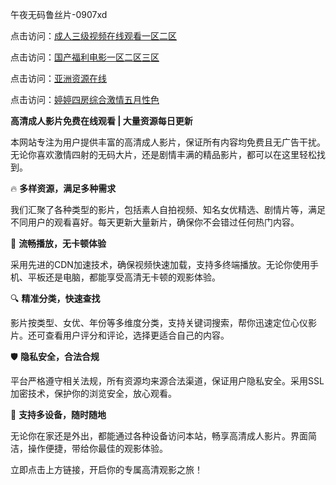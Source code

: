 午夜无码鲁丝片-0907xd

点击访问：<a href="https://heiliao2dmwwy.pages.dev">成人三级视频在线观看一区二区</a>

点击访问：<a href="https://heiliaoll4qsx.pages.dev">国产福利电影一区二区三区</a>

点击访问：<a href="https://heiliaowzu4ur.pages.dev">亚洲资源在线</a>

点击访问：<a href="https://heiliaozj3tjd.pages.dev">婷婷四房综合激情五月性色</a>

**高清成人影片免费在线观看 | 大量资源每日更新**

本网站专注为用户提供丰富的高清成人影片，保证所有内容均免费且无广告干扰。无论你喜欢激情四射的无码大片，还是剧情丰满的精品影片，都可以在这里轻松找到。

🔥 **多样资源，满足多种需求**

我们汇聚了各种类型的影片，包括素人自拍视频、知名女优精选、剧情片等，满足不同用户的观看喜好。每天更新大量新片，确保你不会错过任何热门内容。

🎥 **流畅播放，无卡顿体验**

采用先进的CDN加速技术，确保视频快速加载，支持多终端播放。无论你使用手机、平板还是电脑，都能享受高清无卡顿的观影体验。

🔍 **精准分类，快速查找**

影片按类型、女优、年份等多维度分类，支持关键词搜索，帮你迅速定位心仪影片。还可查看用户评分和评论，选择更适合自己的内容。

🛡️ **隐私安全，合法合规**

平台严格遵守相关法规，所有资源均来源合法渠道，保证用户隐私安全。采用SSL加密技术，保护你的浏览安全，放心观看。

📱 **支持多设备，随时随地**

无论你在家还是外出，都能通过各种设备访问本站，畅享高清成人影片。界面简洁，操作便捷，带给你最佳的观影体验。

立即点击上方链接，开启你的专属高清观影之旅！

<span style="display:none;">[Canonical link]( https://github.com/xd588/74101 ）</span>
